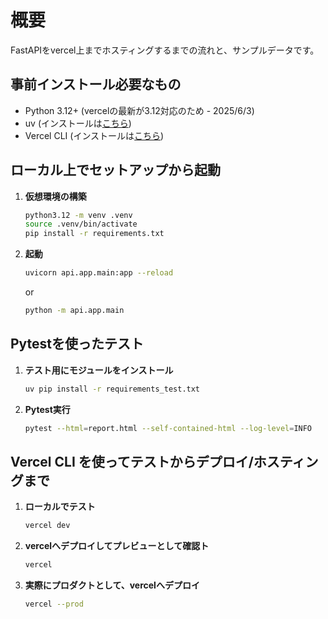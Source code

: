 # 概要
FastAPIをvercel上までホスティングするまでの流れと、サンプルデータです。


## 事前インストール必要なもの

- Python 3.12+ (vercelの最新が3.12対応のため - 2025/6/3)
- uv (インストールは[こちら](https://docs.astral.sh/uv/getting-started/installation/))
- Vercel CLI (インストールは[こちら](https://vercel.com/docs/cli#installing-vercel-cli/))



## ローカル上でセットアップから起動

1. **仮想環境の構築**
    ```bash
    python3.12 -m venv .venv
    source .venv/bin/activate
    pip install -r requirements.txt
   ```
   
2. **起動**
    ```bash
    uvicorn api.app.main:app --reload 
   ```
   or
    ```bash
    python -m api.app.main
   ```

## Pytestを使ったテスト
1. **テスト用にモジュールをインストール**
    ```bash
    uv pip install -r requirements_test.txt
   ```
1. **Pytest実行**
    ```bash
    pytest --html=report.html --self-contained-html --log-level=INFO
   ```

## Vercel CLI を使ってテストからデプロイ/ホスティングまで

1. **ローカルでテスト**
    ```bash
    vercel dev
   ```

1. **vercelへデプロイしてプレビューとして確認ト**
    ```bash
    vercel
   ```

1. **実際にプロダクトとして、vercelへデプロイ**
    ```bash
    vercel --prod
   ```